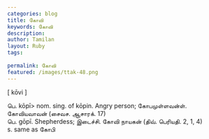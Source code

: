 ```yaml
---
categories: blog
title: கோவி
keywords: கோவி
description: 
author: Tamilan
layout: Ruby
tags: 
 
permalink: கோவி
featured: /images/ttak-48.png
---
```

  
[ kōvi ]  
  
பெ. kōpī> nom. sing. of kōpin. Angry person; கோபமுள்ளவன்ள். கோவியவாவன் (சைவச. ஆசாரக். 17)  
பெ. gōpī. Shepherdess; இடைச்சி. கோவி நாயகன் (திவ். பெரியதி. 2, 1, 4)  
s. same as கோபி